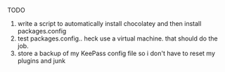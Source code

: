 TODO

1. write a script to automatically install chocolatey and then install packages.config
2. test packages.config.. heck use a virtual machine. that should do the job.
3. store a backup of my KeePass config file so i don't have to reset my plugins and junk